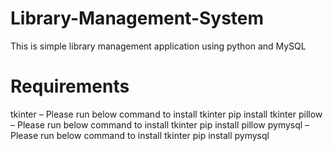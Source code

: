# Library-Management-System
This is simple library management application using python and MySQL

# Requirements
tkinter – Please run below command to install tkinter
  pip install tkinter
pillow – Please run below command to install tkinter
  pip install pillow
pymysql – Please run below command to install tkinter
  pip install pymysql
